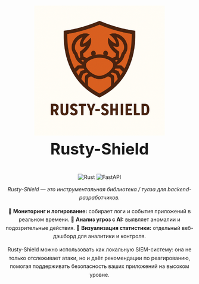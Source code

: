 <h1 align="center" style="font-size: 3em; font-weight: bold; margin: 1em 0;">
  <a name="logo">
    <img src="pictures/logo.png" alt="rusty-shield" style="width:350px; height:350px;"/>
  </a>
  <br />
  <strong>Rusty-Shield</strong>
</h1>

<div align="center" style="margin-bottom: 1em;">

  ![Rust](https://img.shields.io/badge/Rust-000000?logo=rust&logoColor=white)
  ![FastAPI](https://img.shields.io/badge/FastAPI-009688?logo=fastapi&logoColor=white)

</div>

<div align="center" style="max-width: 800px; margin: auto; line-height: 1.6;">
  <p><em>Rusty-Shield — это инструментальная библиотека / тулза для backend-разработчиков.</em></p>
  
  <p>
    🔹 <strong>Мониторинг и логирование:</strong> собирает логи и события приложений в реальном времени.  
    🔹 <strong>Анализ угроз с AI:</strong> выявляет аномалии и подозрительные действия.  
    🔹 <strong>Визуализация статистики:</strong> отдельный веб-дэшборд для аналитики и контроля.
  </p>
  
  <p>
    Rusty-Shield можно использовать как локальную SIEM-систему: она не только отслеживает атаки, 
    но и даёт рекомендации по реагированию, помогая поддерживать безопасность ваших приложений на высоком уровне.
  </p>
</div>
